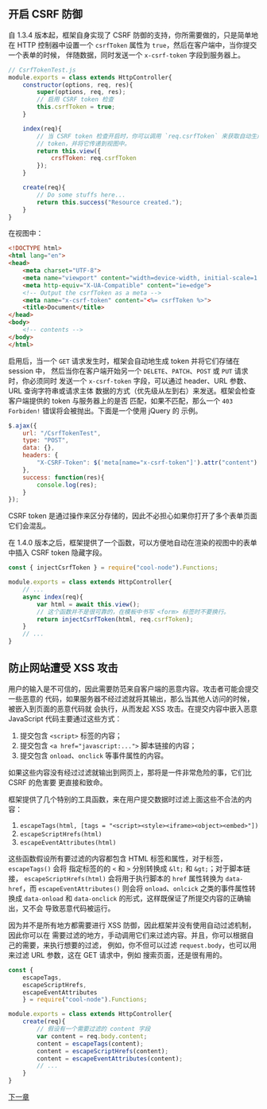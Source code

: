 ## 开启 CSRF 防御

自 1.3.4 版本起，框架自身实现了 CSRF 防御的支持，你所需要做的，只是简单地在 HTTP 
控制器中设置一个 `csrfToken` 属性为 `true`，然后在客户端中，当你提交一个表单的时候，
伴随数据，同时发送一个 `x-csrf-token` 字段到服务器上。

```javascript
// CsrfTokenTest.js
module.exports = class extends HttpController{
    constructor(options, req, res){
        super(options, req, res);
        // 启用 CSRF token 检查
        this.csrfToken = true;
    }

    index(req){
        // 当 CSRF token 检查开启时，你可以调用 `req.csrfToken` 来获取自动生成的
        // token，并将它传递到视图中。
        return this.view({
            crsfToken: req.csrfToken
        });
    }

    create(req){
        // Do some stuffs here...
        return this.success("Resource created.");
    }
}
```

在视图中：

```html
<!DOCTYPE html>
<html lang="en">
<head>
    <meta charset="UTF-8">
    <meta name="viewport" content="width=device-width, initial-scale=1.0">
    <meta http-equiv="X-UA-Compatible" content="ie=edge">
    <!-- Output the csrfToken as a meta -->
    <meta name="x-csrf-token" content="<%= csrfToken %>">
    <title>Document</title>
</head>
<body>
    <!-- contents -->
</body>
</html>
```

启用后，当一个 `GET` 请求发生时，框架会自动地生成 token 并将它们存储在 session 中，
然后当你在客户端开始另一个 `DELETE`、`PATCH`、`POST` 或 `PUT` 请求时，你必须同时
发送一个 `x-csrf-token` 字段，可以通过 header、URL 参数、URL 查询字符串或请求主体
数据的方式（优先级从左到右）来发送。框架会检查客户端提供的 token 与服务器上的是否
匹配，如果不匹配，那么一个 `403 Forbiden!` 错误将会被抛出。下面是一个使用 jQuery 的
示例。

```javascript
$.ajax({
    url: "/CsrfTokenTest",
    type: "POST",
    data: {},
    headers: {
        "X-CSRF-Token": $('meta[name="x-csrf-token"]').attr("content")
    },
    success: function(res){
        console.log(res);
    }
});
```

CSRF token 是通过操作来区分存储的，因此不必担心如果你打开了多个表单页面它们会混乱。

在 1.4.0 版本之后，框架提供了一个函数，可以方便地自动在渲染的视图中的表单中插入 CSRF 
token 隐藏字段。

```javascript
const { injectCsrfToken } = require("cool-node").Functions;

module.exports = class extends HttpController{
    // ...
    async index(req){
        var html = await this.view();
        // 这个函数并不是很可靠的，在模板中书写 <form> 标签时不要换行。
        return injectCsrfToken(html, req.csrfToken);
    }
    // ...
}
```

## 防止网站遭受 XSS 攻击

用户的输入是不可信的，因此需要防范来自客户端的恶意内容。攻击者可能会提交一些恶意的
代码，如果服务器不经过滤就将其输出，那么当其他人访问的时候，被嵌入到页面的恶意代码就
会执行，从而发起 XSS 攻击。在提交内容中嵌入恶意 JavaScript 代码主要通过这些方式：

1. 提交包含 `<script>` 标签的内容；
2. 提交包含 `<a href="javascript:...">` 脚本链接的内容；
2. 提交包含 `onload`、`onclick` 等事件属性的内容。

如果这些内容没有经过过滤就输出到网页上，那将是一件非常危险的事，它们比 CSRF 的危害要
更直接和致命。 

框架提供了几个特别的工具函数，来在用户提交数据时过滤上面这些不合法的内容：

1. `escapeTags(html, [tags = "<script><style><iframe><object><embed>"])`
2. `escapeScriptHrefs(html)`
3. `escapeEventAttributes(html)`

这些函数假设所有要过滤的内容都包含 HTML 标签和属性，对于标签，`escapeTags()` 会将
指定标签的的 `<` 和 `>` 分别转换成 `&lt;` 和 `&gt;`；对于脚本链接，
`escapeScriptHrefs(html)` 会将用于执行脚本的 `href` 属性转换为 `data-href`，而 
`escapeEventAttributes()` 则会将 `onload`、`onlcick` 之类的事件属性转换成 
`data-onload` 和 `data-onclick` 的形式，这样既保证了所提交内容的正确输出，又不会
导致恶意代码被运行。

因为并不是所有地方都需要进行 XSS 防御，因此框架并没有使用自动过滤机制，因此你可以在
需要过滤的地方，手动调用它们来过滤内容。并且，你可以根据自己的需要，来执行想要的过滤，
例如，你不但可以过滤 `request.body`，也可以用来过滤 URL 参数，这在 GET 请求中，例如
搜索页面，还是很有用的。

```javascript
const {
    escapeTags,
    escapeScriptHrefs,
    escapeEventAttributes
    } = require("cool-node").Functions;

module.exports = class extends HttpController{
    create(req){
        // 假设有一个需要过滤的 content 字段
        var content = req.body.content;
        content = escapeTags(content);
        content = escapeScriptHrefs(content);
        content = escapeEventAttributes(content);
        // ...
    }
}
```

[下一章](Internationalization)